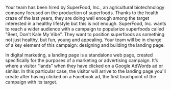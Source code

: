 Your team has been hired by SuperFood, Inc., an agricultural biotechnology company focused on the production of superfoods. Thanks to the health craze of the last years, they are doing well enough among the target interested in a healthy lifestyle but this is not enough. SuperFood, Inc. wants to reach a wider audience with a campaign to popularize superfoods called "Beet, Don't Kale My Vibe". They want to position superfoods as something not just healthy, but fun, young and appealing. Your team will be in charge of a key element of this campaign: designing and building the landing page.

In digital marketing, a landing page is a standalone web page, created specifically for the purposes of a marketing or advertising campaign. It’s where a visitor “lands” when they have clicked on a Google AdWords ad or similar. In this particular case, the visitor will arrive to the landing page you'll create after having clicked on a Facebook ad, the first touchpoint of the campaign with its target.

